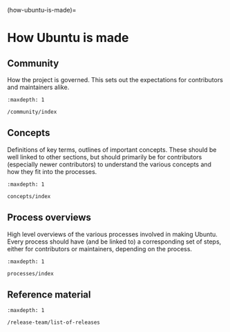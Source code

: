 (how-ubuntu-is-made)=
# How Ubuntu is made


## Community

How the project is governed. This sets out the expectations for contributors
and maintainers alike.

```{toctree}
:maxdepth: 1

/community/index
```

## Concepts

Definitions of key terms, outlines of important concepts. These should be well
linked to other sections, but should primarily be for contributors (especially
newer contributors) to understand the various concepts and how they fit into
the processes.

```{toctree}
:maxdepth: 1

concepts/index
```

## Process overviews

High level overviews of the various processes involved in making Ubuntu.
Every process should have (and be linked to) a corresponding set of steps,
either for contributors or maintainers, depending on the process.

```{toctree}
:maxdepth: 1

processes/index
```

## Reference material

```{toctree}
:maxdepth: 1

/release-team/list-of-releases
```

